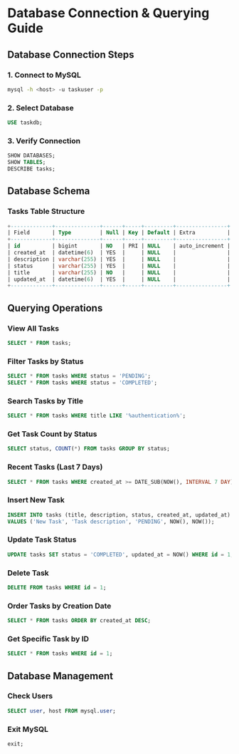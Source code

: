 # Database Connection & Querying Guide

## Database Connection Steps

### 1. Connect to MySQL
```bash
mysql -h <host> -u taskuser -p
```

### 2. Select Database
```sql
USE taskdb;
```

### 3. Verify Connection
```sql
SHOW DATABASES;
SHOW TABLES;
DESCRIBE tasks;
```

## Database Schema

### Tasks Table Structure
```sql
+-------------+--------------+------+-----+---------+----------------+
| Field       | Type         | Null | Key | Default | Extra          |
+-------------+--------------+------+-----+---------+----------------+
| id          | bigint       | NO   | PRI | NULL    | auto_increment |
| created_at  | datetime(6)  | YES  |     | NULL    |                |
| description | varchar(255) | YES  |     | NULL    |                |
| status      | varchar(255) | YES  |     | NULL    |                |
| title       | varchar(255) | NO   |     | NULL    |                |
| updated_at  | datetime(6)  | YES  |     | NULL    |                |
+-------------+--------------+------+-----+---------+----------------+
```

## Querying Operations

### View All Tasks
```sql
SELECT * FROM tasks;
```

### Filter Tasks by Status
```sql
SELECT * FROM tasks WHERE status = 'PENDING';
SELECT * FROM tasks WHERE status = 'COMPLETED';
```

### Search Tasks by Title
```sql
SELECT * FROM tasks WHERE title LIKE '%authentication%';
```

### Get Task Count by Status
```sql
SELECT status, COUNT(*) FROM tasks GROUP BY status;
```

### Recent Tasks (Last 7 Days)
```sql
SELECT * FROM tasks WHERE created_at >= DATE_SUB(NOW(), INTERVAL 7 DAY);
```

### Insert New Task
```sql
INSERT INTO tasks (title, description, status, created_at, updated_at) 
VALUES ('New Task', 'Task description', 'PENDING', NOW(), NOW());
```

### Update Task Status
```sql
UPDATE tasks SET status = 'COMPLETED', updated_at = NOW() WHERE id = 1;
```

### Delete Task
```sql
DELETE FROM tasks WHERE id = 1;
```

### Order Tasks by Creation Date
```sql
SELECT * FROM tasks ORDER BY created_at DESC;
```

### Get Specific Task by ID
```sql
SELECT * FROM tasks WHERE id = 1;
```

## Database Management

### Check Users
```sql
SELECT user, host FROM mysql.user;
```

### Exit MySQL
```sql
exit;
```
